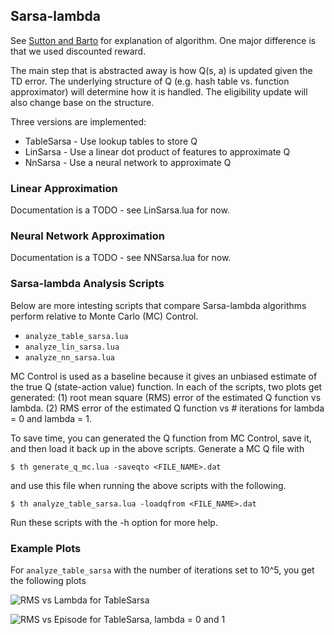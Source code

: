 ## Sarsa-lambda
See [Sutton and
Barto](https://webdocs.cs.ualberta.ca/~sutton/book/ebook/node77.html) for
explanation of algorithm. One major difference is that we used discounted
reward.

The main step that is abstracted away is how Q(s, a) is updated given the TD
error. The underlying structure of Q (e.g. hash table vs. function approximator)
will determine how it is handled. The eligibility update will also change base
on the structure.

Three versions are implemented:
* TableSarsa - Use lookup tables to store Q
* LinSarsa - Use a linear dot product of features to approximate Q
* NnSarsa - Use a neural network to approximate Q

### Linear Approximation
Documentation is a TODO - see LinSarsa.lua for now.

### Neural Network Approximation
Documentation is a TODO - see NNSarsa.lua for now.

### Sarsa-lambda Analysis Scripts
Below are more intesting scripts that compare Sarsa-lambda algorithms perform
relative to Monte Carlo (MC) Control.
* `analyze_table_sarsa.lua`
* `analyze_lin_sarsa.lua`
* `analyze_nn_sarsa.lua`

MC Control is used as a baseline because it gives an unbiased estimate of the
true Q (state-action value) function. In each of the scripts, two plots get
generated: (1) root mean square (RMS) error of the estimated Q function vs
lambda. (2) RMS error of the estimated Q function vs # iterations for lambda = 0
and lambda = 1.

To save time, you can generated the Q function from MC Control, save
it, and then load it back up in the above scripts. Generate a MC Q file with

`$ th generate_q_mc.lua -saveqto <FILE_NAME>.dat`

and use this file when running the above scripts with the following.

`$ th analyze_table_sarsa.lua -loadqfrom <FILE_NAME>.dat`

Run these scripts with the -h option for more help.

### Example Plots

For `analyze_table_sarsa` with the number of iterations set to 10^5, you get the
following plots

![RMS vs Lambda for TableSarsa](../images/table_sarsa_rms_vs_lambda.png "RMS vs
Lambda for TableSarsa")

![RMS vs Episode for TableSarsa, lambda = 0 and
1](../images/table_sarsa_rms_vs_iteation.png "RMS vs Iteration for TableSarsa,
lambda = 1 and 1")
